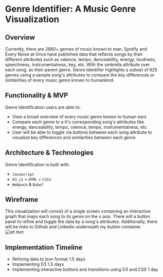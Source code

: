 # Genre Identifier: A Music Genre Visualization

## Overview
Currently, there are 2880+ genres of music known to man. Spotify and Every Noise at Once have published data that reflects songs by their different attributes such as valence, tempo, danceability, energy, loudness, speechness, instrumentalness, key, etc. With the umbrella attribute over each song, as their parent genre. Genre Identifier highlights a subset of 625 genres using a sample song's attributes to compare the key differences or similarities of every music genre known to humankind.

## Functionality & MVP
Genre Identification users are able to:
* View a broad overview of every music genre known to human ears
* Compare each genre to a it's corresponding song's attributes like energy, danceability, tempo, valence, tempo, instrumentalness, etc
* User will be able to toggle via buttons between each song attribute to visualize key differences and similarities between each genre

## Architecture & Technologies
Genre Identification is built with:
* `Javascript`
* `D3.js` + `HTML` + `CSS3`
* `Webpack` & `Babel`


## Wireframe
This visualization will consist of a single screen containing an interactive graph that maps each song to its genre on the x axis. There will a button panel to refine and toggle the data by a song's attributes. Additionally, there will be links to Github and Linkedin underneath my button container. 
![alt text](https://github.com/chunisama/Identifying_music_genres/blob/gh-pages/assets/images/wireframe.jpg)


## Implementation Timeline
* Refining data to json format 1.5 days
* Implementing D3 1.5 days
* Implementing interactive buttons and transitions using D3 and CSS 1 day


